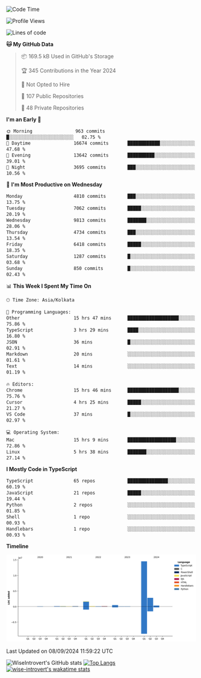 <!--START_SECTION:waka-->
![Code Time](http://img.shields.io/badge/Code%20Time-1%2C582%20hrs%2034%20mins-blue)

![Profile Views](http://img.shields.io/badge/Profile%20Views-0-blue)

![Lines of code](https://img.shields.io/badge/From%20Hello%20World%20I%27ve%20Written-20.4%20million%20lines%20of%20code-blue)

**🐱 My GitHub Data** 

> 📦 169.5 kB Used in GitHub's Storage 
 > 
> 🏆 345 Contributions in the Year 2024
 > 
> 🚫 Not Opted to Hire
 > 
> 📜 107 Public Repositories 
 > 
> 🔑 48 Private Repositories 
 > 
**I'm an Early 🐤** 

```text
🌞 Morning                963 commits         █░░░░░░░░░░░░░░░░░░░░░░░░   02.75 % 
🌆 Daytime                16674 commits       ████████████░░░░░░░░░░░░░   47.68 % 
🌃 Evening                13642 commits       ██████████░░░░░░░░░░░░░░░   39.01 % 
🌙 Night                  3695 commits        ███░░░░░░░░░░░░░░░░░░░░░░   10.56 % 
```
📅 **I'm Most Productive on Wednesday** 

```text
Monday                   4810 commits        ███░░░░░░░░░░░░░░░░░░░░░░   13.75 % 
Tuesday                  7062 commits        █████░░░░░░░░░░░░░░░░░░░░   20.19 % 
Wednesday                9813 commits        ███████░░░░░░░░░░░░░░░░░░   28.06 % 
Thursday                 4734 commits        ███░░░░░░░░░░░░░░░░░░░░░░   13.54 % 
Friday                   6418 commits        █████░░░░░░░░░░░░░░░░░░░░   18.35 % 
Saturday                 1287 commits        █░░░░░░░░░░░░░░░░░░░░░░░░   03.68 % 
Sunday                   850 commits         █░░░░░░░░░░░░░░░░░░░░░░░░   02.43 % 
```


📊 **This Week I Spent My Time On** 

```text
🕑︎ Time Zone: Asia/Kolkata

💬 Programming Languages: 
Other                    15 hrs 47 mins      ███████████████████░░░░░░   75.86 % 
TypeScript               3 hrs 29 mins       ████░░░░░░░░░░░░░░░░░░░░░   16.80 % 
JSON                     36 mins             █░░░░░░░░░░░░░░░░░░░░░░░░   02.91 % 
Markdown                 20 mins             ░░░░░░░░░░░░░░░░░░░░░░░░░   01.61 % 
Text                     14 mins             ░░░░░░░░░░░░░░░░░░░░░░░░░   01.19 % 

🔥 Editors: 
Chrome                   15 hrs 46 mins      ███████████████████░░░░░░   75.76 % 
Cursor                   4 hrs 25 mins       █████░░░░░░░░░░░░░░░░░░░░   21.27 % 
VS Code                  37 mins             █░░░░░░░░░░░░░░░░░░░░░░░░   02.97 % 

💻 Operating System: 
Mac                      15 hrs 9 mins       ██████████████████░░░░░░░   72.86 % 
Linux                    5 hrs 38 mins       ███████░░░░░░░░░░░░░░░░░░   27.14 % 
```

**I Mostly Code in TypeScript** 

```text
TypeScript               65 repos            ███████████████░░░░░░░░░░   60.19 % 
JavaScript               21 repos            █████░░░░░░░░░░░░░░░░░░░░   19.44 % 
Python                   2 repos             ░░░░░░░░░░░░░░░░░░░░░░░░░   01.85 % 
Shell                    1 repo              ░░░░░░░░░░░░░░░░░░░░░░░░░   00.93 % 
Handlebars               1 repo              ░░░░░░░░░░░░░░░░░░░░░░░░░   00.93 % 
```



**Timeline**

![Lines of Code chart](https://raw.githubusercontent.com/wise-introvert/wise-introvert/master/assets/bar_graph.png)


 Last Updated on 08/09/2024 11:59:22 UTC
<!--END_SECTION:waka-->

![WiseIntrovert's GitHub stats](https://github-readme-stats.vercel.app/api?username=wise-introvert&count_private=true&show_icons=true)
[![Top Langs](https://github-readme-stats.vercel.app/api/top-langs/?username=wise-introvert&langs_count=10)](https://github.com/anuraghazra/github-readme-stats)
[![wise-introvert's wakatime stats](https://github-readme-stats.vercel.app/api/wakatime?username=wiseintrovert)](https://github.com/anuraghazra/github-readme-stats)
